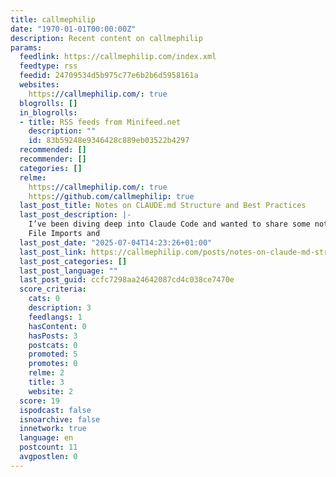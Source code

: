 ```yaml
---
title: callmephilip
date: "1970-01-01T00:00:00Z"
description: Recent content on callmephilip
params:
  feedlink: https://callmephilip.com/index.xml
  feedtype: rss
  feedid: 24709534d5b975c77e6b2b6d5958161a
  websites:
    https://callmephilip.com/: true
  blogrolls: []
  in_blogrolls:
  - title: RSS feeds from Minifeed.net
    description: ""
    id: 83b59248e9346428c889eb03522b4297
  recommended: []
  recommender: []
  categories: []
  relme:
    https://callmephilip.com/: true
    https://github.com/callmephilip: true
  last_post_title: Notes on CLAUDE.md Structure and Best Practices
  last_post_description: |-
    I’ve been diving deep into Claude Code and wanted to share some notes on CLAUDE.md structure and best practices. Here’s what I’ve learned from various sources and experiments.
    File Imports and
  last_post_date: "2025-07-04T14:23:26+01:00"
  last_post_link: https://callmephilip.com/posts/notes-on-claude-md-structure-and-best-practices/
  last_post_categories: []
  last_post_language: ""
  last_post_guid: ccfc7298aa24642087cd4c038ce7470e
  score_criteria:
    cats: 0
    description: 3
    feedlangs: 1
    hasContent: 0
    hasPosts: 3
    postcats: 0
    promoted: 5
    promotes: 0
    relme: 2
    title: 3
    website: 2
  score: 19
  ispodcast: false
  isnoarchive: false
  innetwork: true
  language: en
  postcount: 11
  avgpostlen: 0
---
```

